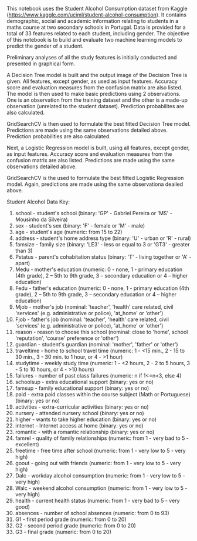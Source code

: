 This notebook uses the Student Alcohol Consumption dataset from Kaggle (https://www.kaggle.com/uciml/student-alcohol-consumption). It contains demographic, social and academic information relating to students in a maths course at two secondary schools in Portugal. Data is provided for a total of 33 features related to each student, including gender. The objective of this notebook is to build and evaluate two machine learning models to predict the gender of a student.

Preliminary analyses of all the study features is initially conducted and presented in graphical form.

A Decision Tree model is built and the output image of the Decision Tree is given. All features, except gender, as used as input features. Accuracy score and evaluation measures from the confusion matrix are also listed. The model is then used to make basic predictions using 2 observations. One is an observation from the training dataset and the other is a made-up observation (unrelated to the student dataset). Prediction probabilites are also calculated.

GridSearchCV is then used to formulate the best fitted Decision Tree model. Predictions are made using the same observations detailed above. Prediction probabilities are also calculated.

Next, a Logistic Regression model is built, using all features, except gender, as input features. Accuracy score and evaluation measures from the confusion matrix are also listed. Predictions are made using the same observations detailed above.

GridSearchCV is the used to formulate the best fitted Logistic Regression model. Again, predictions are made using the same observationa deailed above.

Student Alcohol Data Key:
1. school - student's school (binary: 'GP' - Gabriel Pereira or 'MS' - Mousinho da Silveira)
2. sex - student's sex (binary: 'F' - female or 'M' - male)
3. age - student's age (numeric: from 15 to 22)
4. address - student's home address type (binary: 'U' - urban or 'R' - rural)
5. famsize - family size (binary: 'LE3' - less or equal to 3 or 'GT3' - greater than 3)
6. Pstatus - parent's cohabitation status (binary: 'T' - living together or 'A' - apart)
7. Medu - mother's education (numeric: 0 - none, 1 - primary education (4th grade), 2 – 5th to 9th grade, 3 – secondary education or 4 – higher education)
8. Fedu - father's education (numeric: 0 - none, 1 - primary education (4th grade), 2 – 5th to 9th grade, 3 – secondary education or 4 – higher education)
9. Mjob - mother's job (nominal: 'teacher', 'health' care related, civil 'services' (e.g. administrative or police), 'at_home' or 'other')
10. Fjob - father's job (nominal: 'teacher', 'health' care related, civil 'services' (e.g. administrative or police), 'at_home' or 'other')
11. reason - reason to choose this school (nominal: close to 'home', school 'reputation', 'course' preference or 'other')
12. guardian - student's guardian (nominal: 'mother', 'father' or 'other')
13. traveltime - home to school travel time (numeric: 1 - <15 min., 2 - 15 to 30 min., 3 - 30 min. to 1 hour, or 4 - >1 hour)
14. studytime - weekly study time (numeric: 1 - <2 hours, 2 - 2 to 5 hours, 3 - 5 to 10 hours, or 4 - >10 hours)
15. failures - number of past class failures (numeric: n if 1<=n<3, else 4)
16. schoolsup - extra educational support (binary: yes or no)
17. famsup - family educational support (binary: yes or no)
18. paid - extra paid classes within the course subject (Math or Portuguese) (binary: yes or no)
19. activities - extra-curricular activities (binary: yes or no)
20. nursery - attended nursery school (binary: yes or no)
21. higher - wants to take higher education (binary: yes or no)
22. internet - Internet access at home (binary: yes or no)
23. romantic - with a romantic relationship (binary: yes or no)
24. famrel - quality of family relationships (numeric: from 1 - very bad to 5 - excellent)
25. freetime - free time after school (numeric: from 1 - very low to 5 - very high)
26. goout - going out with friends (numeric: from 1 - very low to 5 - very high)
27. Dalc - workday alcohol consumption (numeric: from 1 - very low to 5 - very high)
28. Walc - weekend alcohol consumption (numeric: from 1 - very low to 5 - very high)
29. health - current health status (numeric: from 1 - very bad to 5 - very good)
30. absences - number of school absences (numeric: from 0 to 93)
31. G1 - first period grade (numeric: from 0 to 20)
32. G2 - second period grade (numeric: from 0 to 20)
33. G3 - final grade (numeric: from 0 to 20)
